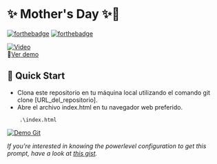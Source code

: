 # ✨ Mother's Day ✨🤱

[![forthebadge](http://forthebadge.com/images/badges/made-with-javascript.svg)](https://www.linkedin.com/in/drphp/)
[![forthebadge](http://forthebadge.com/images/badges/built-with-love.svg)](https://www.linkedin.com/in/drphp/)

[![Video](https://img.youtube.com/vi/PXzVrNyMUN8/0.jpg)](https://www.youtube.com/watch?v=PXzVrNyMUN8)  
🎥[Ver demo](https://www.youtube.com/watch?v=PXzVrNyMUN8)

## 🚀 Quick Start
- Clona este repositorio en tu máquina local utilizando el comando git clone [URL_del_repositorio].
- Abre el archivo index.html en tu navegador web preferido.

```
    .\index.html
```
<a href="#" target="_self" style="pointer-events: none;">
  <img src="https://wiesseconsultores.com/demo.gif" alt="Demo Git">
</a>

*If you're interested in knowing the powerlevel configuration to get this prompt, have a look at [this gist](https://github.com/phpeitor/).*
